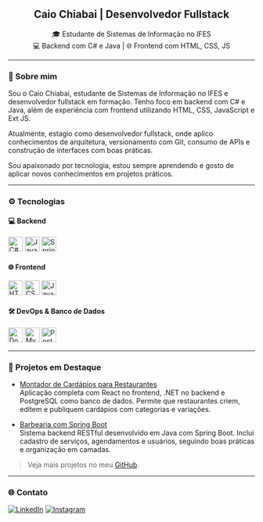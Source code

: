 <h2 align="center">Caio Chiabai | Desenvolvedor Fullstack</h2>

<p align="center">
  🎓 Estudante de Sistemas de Informação no IFES <br>
  💻 Backend com C# e Java | 🌐 Frontend com HTML, CSS, JS
</p>

---

### 👋 Sobre mim

Sou o Caio Chiabai, estudante de Sistemas de Informação no IFES e desenvolvedor fullstack em formação. Tenho foco em backend com C# e Java, além de experiência com frontend utilizando HTML, CSS, JavaScript e Ext JS.

Atualmente, estagio como desenvolvedor fullstack, onde aplico conhecimentos de arquitetura, versionamento com Git, consumo de APIs e construção de interfaces com boas práticas.

Sou apaixonado por tecnologia, estou sempre aprendendo e gosto de aplicar novos conhecimentos em projetos práticos.

---

### ⚙️ Tecnologias

#### 💻 Backend  
<img src="https://cdn.jsdelivr.net/gh/devicons/devicon/icons/csharp/csharp-original.svg" height="30" alt="C#" /> <img src="https://cdn.jsdelivr.net/gh/devicons/devicon/icons/java/java-original.svg" height="30" alt="Java" /> <img src="https://cdn.jsdelivr.net/gh/devicons/devicon/icons/spring/spring-original.svg" height="30" alt="Spring" />

#### 🌐 Frontend  
<img src="https://cdn.jsdelivr.net/gh/devicons/devicon/icons/html5/html5-original.svg" height="30" alt="HTML" /> <img src="https://cdn.jsdelivr.net/gh/devicons/devicon/icons/css3/css3-original.svg" height="30" alt="CSS" /> <img src="https://cdn.jsdelivr.net/gh/devicons/devicon/icons/javascript/javascript-original.svg" height="30" alt="JavaScript" />

#### 🛠️ DevOps & Banco de Dados  
<img src="https://cdn.jsdelivr.net/gh/devicons/devicon/icons/docker/docker-original.svg" height="30" alt="Docker" /> <img src="https://cdn.jsdelivr.net/gh/devicons/devicon/icons/mysql/mysql-original.svg" height="30" alt="MySQL" /> <img src="https://cdn.jsdelivr.net/gh/devicons/devicon/icons/postgresql/postgresql-original.svg" height="30" alt="PostgreSQL" />

---

### 🚀 Projetos em Destaque

- [Montador de Cardápios para Restaurantes](https://github.com/CaioChiabai/montador-cardapio)  
  Aplicação completa com React no frontend, .NET no backend e PostgreSQL como banco de dados. Permite que restaurantes criem, editem e publiquem cardápios com categorias e variações.

- [Barbearia com Spring Boot](https://github.com/CaioChiabai/Barbearia-with-Spring-Boot)  
  Sistema backend RESTful desenvolvido em Java com Spring Boot. Inclui cadastro de serviços, agendamentos e usuários, seguindo boas práticas e organização em camadas.

> Veja mais projetos no meu [GitHub](https://github.com/CaioChiabai?tab=repositories).

---

### 🌐 Contato

[![LinkedIn](https://img.shields.io/badge/LinkedIn-blue?logo=linkedin&style=for-the-badge)](https://www.linkedin.com/in/caiochiabai)  [![Instagram](https://img.shields.io/badge/Instagram-E4405F?logo=instagram&style=for-the-badge)](https://www.instagram.com/caio_chiabai/)
